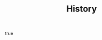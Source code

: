 ---
layout: page
title:  "History"
hero:
    text: "Inherited land, the understanding of how to grow and cook food and a warm welcome to our table."
    image:
        url: Jericho-Timmy-19.jpeg
        alt: "Restaurant Jericho, Rich Stevens preparing Hare, Pear, Damson"
        ar: "3:4"
    align: right
body:
    feature:
        text: "A farm upbringing instils practicality and passion, a stubborn resolve and the creativity to use what we have got. A 200 year history farming Jericho inspired the restaurant and drives our passion for humble and honest hospitality."
        images:
            - url: Jericho-Timmy-05.jpeg
              alt: "A tractor at Jericho Farm"
              orientation: landscape
        align: right
    textBlocks:
        - heading: "Restaurant Jericho"
          text: "Self taught, Rich and Grace have created a beautiful space using materials salvaged from Jericho Farm.
Having learnt the industry over the last 7 years they opened Jericho in 2022.


Committed to individuality, they give a warm and honest welcome to every guest."
          images:
            - url: Jericho_0031.jpg
              alt: "Restaurant Jericho internal"
              orientation: landscape
            - url: Jericho_0018.jpg
              alt: "Tending to the kitchen garden"
              orientation: portrait
          flip: true
        - heading: "Restaurant Jericho"
          text: "Self taught, Rich and Grace have created a beautiful space using materials salvaged from Jericho Farm.
Having learnt the industry over the last 7 years they opened Jericho in 2022.


Committed to individuality, they give a warm and honest welcome to every guest."
          images:
            - url: Jericho_001.jpg
              alt: "Restaurant Jericho internal"
              orientation: landscape
            - url: Jericho-Timmy-03.jpeg
              alt: "Tending to the kitchen garden"
              orientation: portrait
    imagesBlock:
        images:
            - url: Jericho-History-006.jpg
              alt: "Rich and his dad at Farm Jericho"
              ar: "6:4"
            - url: Jericho-History-004.jpg
              alt: "Rich at Farm Jericho"
              ar: "6:4"
            - url: Jericho-History-007.jpg
              alt: "Farm Jericho"
              ar: "6:4"
seo:
    title: "History"
    description: "A farm upbringing instils practicality and passion, a stubborn resolve and the creativity to use what we have got. A 200 year history farming Jericho inspired the restaurant and drives our passion for humble and honest hospitality."
    image:
        url: Jericho_Farm.jpg
        alt: "A tractor at Jericho Farm"
---